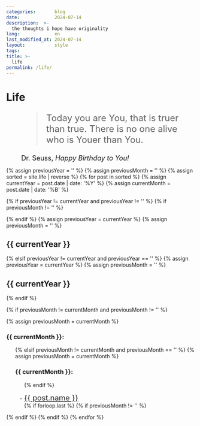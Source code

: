 ```yaml
---
categories:       blog
date:             2024-07-14
description:  >-
  the thoughts i hope have originality
lang:             en
last_modified_at: 2024-07-14
layout:           style
tags:
title: >-
  life
permalink: /life/
---
```


<h1>Life</h1>

<figure class="container-lg" style="padding: 0;">
    <blockquote class="blockquote" style="font-size: 24px;">
    <p>Today you are You, that is truer than true. There is no one alive who is Youer than You.</p>
    </blockquote>
    <figcaption class="blockquote-footer" style="font-size: 18px;">
    Dr. Seuss, <cite title="Source Title">Happy Birthday to You!</cite>
    </figcaption>
</figure>

<div class="container-lg" style="padding: 0;">
{% assign previousYear = '' %}
{% assign previousMonth = '' %}
{% assign sorted = site.life | reverse %}
{% for post in sorted %}
  {% assign currentYear = post.date | date: '%Y' %}
  {% assign currentMonth = post.date | date: '%B' %}

  {% if previousYear != currentYear and previousYear != ''  %}
    {% if previousMonth != '' %}
      </ul>
      </div>
      {% endif %}
    </div>
    {% assign previousYear = currentYear %}
    {% assign previousMonth = '' %}
    <h2>{{ currentYear }}</h2>
    <div class="row">
  {% elsif previousYear != currentYear and previousYear == '' %}
    {% assign previousYear = currentYear %}
    {% assign previousMonth = '' %}
    <h2 class="my-0">{{ currentYear }}</h2>
    <div class="row">
  {% endif %}
  
  {% if previousMonth != currentMonth and previousMonth != '' %}
    </ul>
    </div>
    {% assign previousMonth = currentMonth %}
    <div class="col-12 col-sm-6 col-md-4 col-lg-3">
    <h3 class="my-2">{{ currentMonth }}:</h3>
    <ul style="list-style-type: '- ';">
    
  {% elsif previousMonth != currentMonth and previousMonth == '' %}
    {% assign previousMonth = currentMonth %}
    <div class="col-12 col-sm-6 col-md-4 col-lg-3">
    <h3 class="my-2">{{ currentMonth }}:</h3>
    <ul style="list-style-type: '- ';">
  {% endif %}
  
  <li><a href="{{ post.url | prepend: site.baseurl }}" style="font-size: 20px">{{ post.name }}</a></li>
  {% if forloop.last %}
    {% if previousMonth != '' %}
    </ul>
    </div>
    </div> <!-- Close the last column -->
    {% endif %}
  {% endif %}
{% endfor %}
</div>
